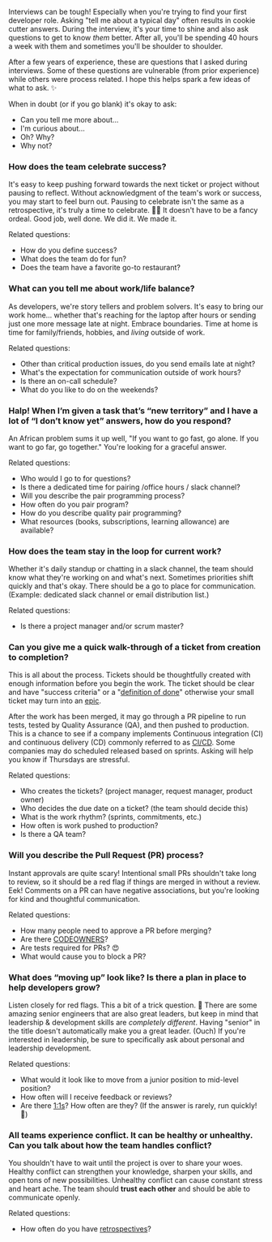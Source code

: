 Interviews can be tough! Especially when you're trying to find your first developer role. Asking "tell me about a typical day" often results in cookie cutter answers. During the interview, it's your time to shine and also ask questions to get to know *them* better. After all, you'll be spending 40 hours a week with them and sometimes you'll be shoulder to shoulder.

After a few years of experience, these are questions that I asked during interviews. Some of these questions are vulnerable (from prior experience) while others were process related. I hope this helps spark a few ideas of what to ask. ✨

When in doubt (or if you go blank) it's okay to ask:
* Can you tell me more about...
* I'm curious about...
* Oh? Why?
* Why not?

### How does the team celebrate success?

It's easy to keep pushing forward towards the next ticket or project without pausing to reflect. Without acknowledgment of the team's work or success, you may start to feel burn out. Pausing to celebrate isn't the same as a retrospective, it's truly a time to celebrate. 🎉🎉 It doesn't have to be a fancy ordeal. Good job, well done. We did it. We made it.

Related questions:
* How do you define success?
* What does the team do for fun?
* Does the team have a favorite go-to restaurant?

### What can you tell me about work/life balance?

As developers, we're story tellers and problem solvers. It's easy to bring our work home... whether that's reaching for the laptop after hours or sending just one more message late at night. Embrace boundaries. Time at home is time for family/friends, hobbies, and *living* outside of work. 

Related questions:
* Other than critical production issues, do you send emails late at night?
* What's the expectation for communication outside of work hours?
* Is there an on-call schedule?
* What do you like to do on the weekends?

### Halp! When I’m given a task that’s “new territory” and I have a lot of “I don’t know yet” answers, how do you respond?

An African problem sums it up well, "If you want to go fast, go alone. If you want to go far, go together." You're looking for a graceful answer.

Related questions:
* Who would I go to for questions?
* Is there a dedicated time for pairing /office hours / slack channel?
* Will you describe the pair programming process?
* How often do you pair program?
* How do you describe quality pair programming?
* What resources (books, subscriptions, learning allowance) are available?

### How does the team stay in the loop for current work?

Whether it's daily standup or chatting in a slack channel, the team should know what they're working on and what's next. Sometimes priorities shift quickly and that's okay. There should be a go to place for communication. (Example: dedicated slack channel or email distribution list.)

Related questions:
* Is there a project manager and/or scrum master?

### Can you give me a quick walk-through of a ticket from creation to completion?

This is all about the process. Tickets should be thoughtfully created with enough information before you begin the work. The ticket should be clear and have "success criteria" or a "[definition of done](https://www.agilealliance.org/glossary/definition-of-done/)" otherwise your small ticket may turn into an [epic](https://www.atlassian.com/agile/project-management/epics). 

After the work has been merged, it may go through a PR pipeline to run tests, tested by Quality Assurance (QA), and then pushed to production. This is a chance to see if a company implements Continuous integration (CI) and continuous delivery (CD) commonly referred to as [CI/CD](https://www.infoworld.com/article/3271126/what-is-cicd-continuous-integration-and-continuous-delivery-explained.html). Some companies may do scheduled released based on sprints. Asking will help you know if Thursdays are stressful.

Related questions:
* Who creates the tickets? (project manager, request manager, product owner)
* Who decides the due date on a ticket? (the team should decide this)
* What is the work rhythm? (sprints, commitments, etc.)
* How often is work pushed to production?
* Is there a QA team?

### Will you describe the Pull Request (PR) process?

Instant approvals are quite scary! Intentional small PRs shouldn't take long to review, so it should be a red flag if things are merged in without a review. Eek! Comments on a PR can have negative associations, but you're looking for kind and thoughtful communication.

Related questions:
* How many people need to approve a PR before merging?
* Are there [CODEOWNERS](https://docs.github.com/en/github/creating-cloning-and-archiving-repositories/about-code-owners)?
* Are tests required for PRs? 😍
* What would cause you to block a PR?

### What does “moving up” look like? Is there a plan in place to help developers grow?

Listen closely for red flags. This a bit of a trick question. 😬 There are some amazing senior engineers that are also great leaders, but keep in mind that leadership & development skills are *completely different*. Having "senior" in the title doesn't automatically make you a great leader. (Ouch) If you're interested in leadership, be sure to specifically ask about personal and leadership development.

Related questions:
* What would it look like to move from a junior position to mid-level position?
* How often will I receive feedback or reviews?
* Are there [1:1s](https://wavelength.asana.com/workstyle-what-is-a-1-1/)? How often are they? (If the answer is rarely, run quickly! 🚩)

### All teams experience conflict. It can be healthy or unhealthy. Can you talk about how the team handles conflict?

You shouldn't have to wait until the project is over to share your woes. Healthy conflict can strengthen your knowledge, sharpen your skills, and open tons of new possibilities. Unhealthy conflict can cause constant stress and heart ache. The team should **trust each other** and should be able to communicate openly.

Related questions:
* How often do you have [retrospectives](https://www.atlassian.com/agile/scrum/retrospectives)?


